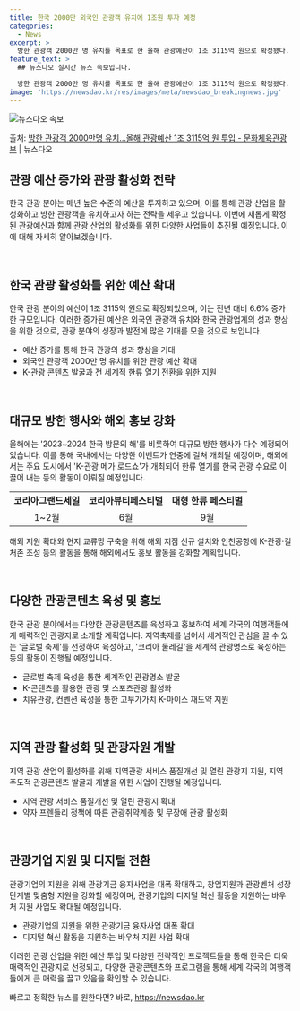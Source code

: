 ```yaml
---
title: 한국 2000만 외국인 관광객 유치에 1조원 투자 예정
categories:
  - News
excerpt: >
  방한 관광객 2000만 명 유치를 목표로 한 올해 관광예산이 1조 3115억 원으로 확정됐다. 이는 지난해 …
feature_text: >
  ## 뉴스다오 실시간 뉴스 속보입니다.

  방한 관광객 2000만 명 유치를 목표로 한 올해 관광예산이 1조 3115억 원으로 확정됐다. 이는 지난해 …
image: 'https://newsdao.kr/res/images/meta/newsdao_breakingnews.jpg'
---
```


![뉴스다오 속보](https://newsdao.kr/res/images/meta/newsdao_breakingnews.jpg)

<p>출처: <a href="https://newsdao.kr/2921" rel="dofollow">방한 관광객 2000만명 유치…올해 관광예산 1조 3115억 원 투입 - 문화체육관광부</a> | 뉴스다오</p>

<h2>관광 예산 증가와 관광 활성화 전략</h2>

한국 관광 분야는 매년 높은 수준의 예산을 투자하고 있으며, 이를 통해 관광 산업을 활성화하고 방한 관광객을 유치하고자 하는 전략을 세우고 있습니다. 이번에 새롭게 확정된 관광예산과 함께 관광 산업의 활성화를 위한 다양한 사업들이 추진될 예정입니다. 이에 대해 자세히 알아보겠습니다.

<p data-ke-size="size16">&nbsp;</p>

<h2>한국 관광 활성화를 위한 예산 확대</h2>

한국 관광 분야의 예산이 1조 3115억 원으로 확정되었으며, 이는 전년 대비 6.6% 증가한 규모입니다. 이러한 증가된 예산은 외국인 관광객 유치와 한국 관광업계의 성과 향상을 위한 것으로, 관광 분야의 성장과 발전에 많은 기대를 모을 것으로 보입니다.

<ul>
  <li>예산 증가를 통해 한국 관광의 성과 향상을 기대</li>
  <li>외국인 관광객 2000만 명 유치를 위한 관광 예산 확대</li>
  <li>K-관광 콘텐츠 발굴과 전 세계적 한류 열기 전환을 위한 지원</li>
</ul>

<p data-ke-size="size16">&nbsp;</p>

<h2>대규모 방한 행사와 해외 홍보 강화</h2>

올해에는 '2023~2024 한국 방문의 해'를 비롯하여 대규모 방한 행사가 다수 예정되어 있습니다. 이를 통해 국내에서는 다양한 이벤트가 연중에 걸쳐 개최될 예정이며, 해외에서는 주요 도시에서 'K-관광 메가 로드쇼'가 개최되어 한류 열기를 한국 관광 수요로 이끌어 내는 등의 활동이 이뤄질 예정입니다.

<table>
  <tr>
    <td style="text-align: center; height: 17px;"><b>코리아그랜드세일</b></td>
    <td style="text-align: center; height: 17px;"><b>코리아뷰티페스티벌</b></td>
    <td style="text-align: center; height: 17px;"><b>대형 한류 페스티벌</b></td>
  </tr>
  <tr>
    <td style="text-align: center; height: 17px;">1~2월</td>
    <td style="text-align: center; height: 17px;">6월</td>
    <td style="text-align: center; height: 17px;">9월</td>
  </tr>
</table>

해외 지원 확대와 현지 교류망 구축을 위해 해외 지점 신규 설치와 인천공항에 K-관광·컬처존 조성 등의 활동을 통해 해외에서도 홍보 활동을 강화할 계획입니다.

<p data-ke-size="size16">&nbsp;</p>

<h2>다양한 관광콘텐츠 육성 및 홍보</h2>

한국 관광 분야에서는 다양한 관광콘텐츠를 육성하고 홍보하여 세계 각국의 여행객들에게 매력적인 관광지로 소개할 계획입니다. 지역축제를 넘어서 세계적인 관심을 끌 수 있는 '글로벌 축제'를 선정하여 육성하고, '코리아 둘레길'을 세계적 관광명소로 육성하는 등의 활동이 진행될 예정입니다.

<ul>
  <li>글로벌 축제 육성을 통한 세계적인 관광명소 발굴</li>
  <li>K-콘텐츠를 활용한 관광 및 스포츠관광 활성화</li>
  <li>치유관광, 컨벤션 육성을 통한 고부가가치 K-마이스 재도약 지원</li>
</ul>

<p data-ke-size="size16">&nbsp;</p>

<h2>지역 관광 활성화 및 관광자원 개발</h2>

지역 관광 산업의 활성화를 위해 지역관광 서비스 품질개선 및 열린 관광지 지원, 지역 주도적 관광콘텐츠 발굴과 개발을 위한 사업이 진행될 예정입니다.

<ul>
  <li>지역 관광 서비스 품질개선 및 열린 관광지 확대</li>
  <li>약자 프렌들리 정책에 따른 관광취약계층 및 무장애 관광 활성화</li>
</ul>

<p data-ke-size="size16">&nbsp;</p>

<h2>관광기업 지원 및 디지털 전환</h2>

관광기업의 지원을 위해 관광기금 융자사업을 대폭 확대하고, 창업지원과 관광벤처 성장단계별 맞춤형 지원을 강화할 예정이며, 관광기업의 디지털 혁신 활동을 지원하는 바우처 지원 사업도 확대될 예정입니다.

<ul>
  <li>관광기업의 지원을 위한 관광기금 융자사업 대폭 확대</li>
  <li>디지털 혁신 활동을 지원하는 바우처 지원 사업 확대</li>
</ul>

이러한 관광 산업을 위한 예산 투입 및 다양한 전략적인 프로젝트들을 통해 한국은 더욱 매력적인 관광지로 선정되고, 다양한 관광콘텐츠와 프로그램을 통해 세계 각국의 여행객들에게 큰 매력을 끌고 있음을 확인할 수 있습니다. 

빠르고 정확한 뉴스를 원한다면? 바로, <a href="https://newsdao.kr" rel="dofollow">https://newsdao.kr</a>


    

